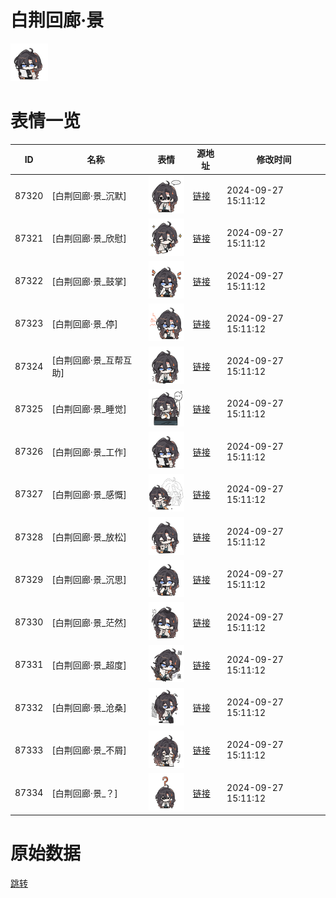 # 白荆回廊·景

<img src="./cover.png" height="60" alt="cover" />

# 表情一览

|ID|名称|表情|源地址|修改时间|
|----|----|----|----|----|
|87320|[白荆回廊·景_沉默]|<img src="./pic/087320_%5B白荆回廊·景_沉默%5D.png" height="60" alt="沉默"/>|[链接](https://i0.hdslb.com/bfs/garb/c18ddcd2379e816472eef8167f5e196b4eced59a.png)|2024-09-27 15:11:12|
|87321|[白荆回廊·景_欣慰]|<img src="./pic/087321_%5B白荆回廊·景_欣慰%5D.png" height="60" alt="欣慰"/>|[链接](https://i0.hdslb.com/bfs/garb/dce0999b00dc61da893a7f837cb4dbf4eaae5d62.png)|2024-09-27 15:11:12|
|87322|[白荆回廊·景_鼓掌]|<img src="./pic/087322_%5B白荆回廊·景_鼓掌%5D.png" height="60" alt="鼓掌"/>|[链接](https://i0.hdslb.com/bfs/garb/c7c50adc15d1605511d1c37fb7a9b436e3ee6280.png)|2024-09-27 15:11:12|
|87323|[白荆回廊·景_停]|<img src="./pic/087323_%5B白荆回廊·景_停%5D.png" height="60" alt="停"/>|[链接](https://i0.hdslb.com/bfs/garb/fc2a69c69bbafee251488adf75cfefda5c040b00.png)|2024-09-27 15:11:12|
|87324|[白荆回廊·景_互帮互助]|<img src="./pic/087324_%5B白荆回廊·景_互帮互助%5D.png" height="60" alt="互帮互助"/>|[链接](https://i0.hdslb.com/bfs/garb/67f9396376db345ab97f6d4639533a0040fc5b58.png)|2024-09-27 15:11:12|
|87325|[白荆回廊·景_睡觉]|<img src="./pic/087325_%5B白荆回廊·景_睡觉%5D.png" height="60" alt="睡觉"/>|[链接](https://i0.hdslb.com/bfs/garb/item/4619b2525a258627436bd6bf1c34ebf8fbb58c5e.png)|2024-09-27 15:11:12|
|87326|[白荆回廊·景_工作]|<img src="./pic/087326_%5B白荆回廊·景_工作%5D.png" height="60" alt="工作"/>|[链接](https://i0.hdslb.com/bfs/garb/720e8e1150270b99e980c6eae0638f412bc47db5.png)|2024-09-27 15:11:12|
|87327|[白荆回廊·景_感慨]|<img src="./pic/087327_%5B白荆回廊·景_感慨%5D.png" height="60" alt="感慨"/>|[链接](https://i0.hdslb.com/bfs/garb/1d4c48ffd0f72fb7ecb93263ac5752c2b80e50c2.png)|2024-09-27 15:11:12|
|87328|[白荆回廊·景_放松]|<img src="./pic/087328_%5B白荆回廊·景_放松%5D.png" height="60" alt="放松"/>|[链接](https://i0.hdslb.com/bfs/garb/b6c18b732e34040fe91cafe36a190e8340d9ba5c.png)|2024-09-27 15:11:12|
|87329|[白荆回廊·景_沉思]|<img src="./pic/087329_%5B白荆回廊·景_沉思%5D.png" height="60" alt="沉思"/>|[链接](https://i0.hdslb.com/bfs/garb/561a71c6cb3d205a731e2b0afe959d4184415f5a.png)|2024-09-27 15:11:12|
|87330|[白荆回廊·景_茫然]|<img src="./pic/087330_%5B白荆回廊·景_茫然%5D.png" height="60" alt="茫然"/>|[链接](https://i0.hdslb.com/bfs/garb/ae03f2b00ed6b291aafd97eaab7ff666bbe65720.png)|2024-09-27 15:11:12|
|87331|[白荆回廊·景_超度]|<img src="./pic/087331_%5B白荆回廊·景_超度%5D.png" height="60" alt="超度"/>|[链接](https://i0.hdslb.com/bfs/garb/52355bd12ebb61619f14767a2eabcb393f5c360e.png)|2024-09-27 15:11:12|
|87332|[白荆回廊·景_沧桑]|<img src="./pic/087332_%5B白荆回廊·景_沧桑%5D.png" height="60" alt="沧桑"/>|[链接](https://i0.hdslb.com/bfs/garb/a54cfede4d69ae162972515eeaf3806a7374c795.png)|2024-09-27 15:11:12|
|87333|[白荆回廊·景_不屑]|<img src="./pic/087333_%5B白荆回廊·景_不屑%5D.png" height="60" alt="不屑"/>|[链接](https://i0.hdslb.com/bfs/garb/ad0ea4883b9a8484126d5dc0026bcedced47841e.png)|2024-09-27 15:11:12|
|87334|[白荆回廊·景_？]|<img src="./pic/087334_%5B白荆回廊·景_？%5D.png" height="60" alt="？"/>|[链接](https://i0.hdslb.com/bfs/garb/3f6833114acfdf55f9ac6c36415c82c256f89434.png)|2024-09-27 15:11:12|

# 原始数据

[跳转](./raw.json)

